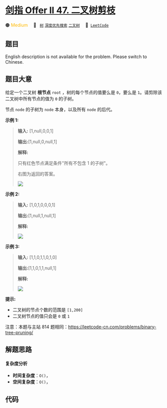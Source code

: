 # [剑指 Offer II 47. 二叉树剪枝](https://leetcode.cn/problems/pOCWxh)

🟠 <font color=#ffb800>Medium</font>&emsp; 🔖&ensp; [`树`](/outline/tag/tree.md) [`深度优先搜索`](/outline/tag/depth-first-search.md) [`二叉树`](/outline/tag/binary-tree.md)&emsp; 🔗&ensp;[`LeetCode`](https://leetcode.cn/problems/pOCWxh)

## 题目

English description is not available for the problem. Please switch to
Chinese.


## 题目大意

给定一个二叉树 **根节点**  `root` ，树的每个节点的值要么是 `0`，要么是 `1`。请剪除该二叉树中所有节点的值为 `0` 的子树。

节点 `node` 的子树为 `node` 本身，以及所有 `node` 的后代。



**示例 1:**

> 
> 
> 
> 
> 
> **输入:** [1,null,0,0,1]
> 
> **输出:**[1,null,0,null,1] 
> 
> **解释:** 
> 
> 只有红色节点满足条件"所有不包含 1 的子树"。
> 
> 右图为返回的答案。
> 
> 
> 
> ![](https://s3-lc-upload.s3.amazonaws.com/uploads/2018/04/06/1028_2.png)
> 
> 

**示例 2:**

> 
> 
> 
> 
> 
> **输入:** [1,0,1,0,0,0,1]
> 
> **输出:**[1,null,1,null,1]
> 
> **解释:** 
> 
> 
> 
> ![](https://s3-lc-upload.s3.amazonaws.com/uploads/2018/04/06/1028_1.png)
> 
> 

**示例 3:**

> 
> 
> 
> 
> 
> **输入:** [1,1,0,1,1,0,1,0]
> 
> **输出:**[1,1,0,1,1,null,1]
> 
> **解释:** 
> 
> 
> 
> ![](https://s3-lc-upload.s3.amazonaws.com/uploads/2018/04/05/1028.png)
> 
> 



**提示:**

  * 二叉树的节点个数的范围是 `[1,200]`
  * 二叉树节点的值只会是 `0` 或 `1`



注意：本题与主站 814 题相同：<https://leetcode-cn.com/problems/binary-tree-pruning/>


## 解题思路

#### 复杂度分析

- **时间复杂度**：`O()`，
- **空间复杂度**：`O()`，

## 代码

```javascript

```